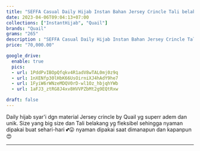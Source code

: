 ```yaml
---
title: "SEFFA Casual Daily Hijab Instan Bahan Jersey Crincle Tali belakang by Quail Hijab"
date: 2023-04-06T09:04:13+07:00
collections: ["InstantHijab", "Quail"]
brands: "Quail"
grams: "265"
description : "SEFFA Casual Daily Hijab Instan Bahan Jersey Crincle Tali belakang by Quail Hijab"
price: "70,000.00"

google_drive:
  enable: true
  pics:
  - url: 1PddPvIBOpQfqkv4R1adV8wTAL0mj0z9q
  - url: 1nXENfp30lHbK66UsOirniXJ4hAdY9he7
  - url: 1FyiW6rWNzeMDQV0rD-wl1Oz_hbjqhYWb
  - url: 1aFJ3_ztRG8J4xv8HVVPZbMt2g9EQtRxw

draft: false
---
```


Daily hijab syar'i dgn material Jersey crincle by Quail yg superr adem dan unik.  Size yang big size dan  Tali belakang yg fleksibel sehingga nyaman dipakai buat sehari-hari 💕😛 nyaman dipakai saat dimanapun dan kapanpun 😍

___    
 
